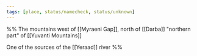 ```yaml
---
tags: [place, status/namecheck, status/unknown]
---
```


%% The mountains west of [[Myraeni Gap]], north of [[Darba]] "northern part" of [[Yuvanti Mountains]]

One of the sources of the [[Yeraad]] river
%%
